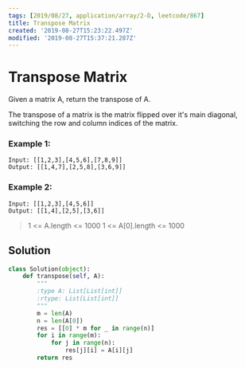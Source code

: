 ```yaml
---
tags: [2019/08/27, application/array/2-D, leetcode/867]
title: Transpose Matrix
created: '2019-08-27T15:23:22.497Z'
modified: '2019-08-27T15:37:21.287Z'
---
```


# Transpose Matrix

Given a matrix A, return the transpose of A.

The transpose of a matrix is the matrix flipped over it's main diagonal, switching the row and column indices of the matrix.


### Example 1:

```
Input: [[1,2,3],[4,5,6],[7,8,9]]
Output: [[1,4,7],[2,5,8],[3,6,9]]
```

### Example 2:

```
Input: [[1,2,3],[4,5,6]]
Output: [[1,4],[2,5],[3,6]]
```


> 1 <= A.length <= 1000
> 1 <= A[0].length <= 1000

## Solution


```python
class Solution(object):
    def transpose(self, A):
        """
        :type A: List[List[int]]
        :rtype: List[List[int]]
        """
        m = len(A)
        n = len(A[0])
        res = [[0] * m for _ in range(n)]
        for i in range(m):
            for j in range(n):
                res[j][i] = A[i][j]
        return res
```
